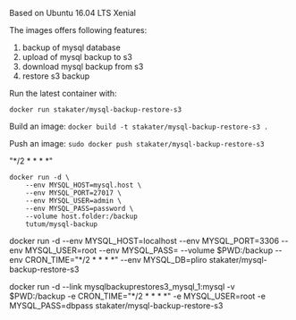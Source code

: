 Based on Ubuntu 16.04 LTS Xenial

The images offers following features:

1. backup of mysql database
2. upload of mysql backup to s3
3. download mysql backup from s3
4. restore s3 backup

Run the latest container with:

`docker run stakater/mysql-backup-restore-s3`

Build an image:
`docker build -t stakater/mysql-backup-restore-s3 .`

Push an image:
`sudo docker push stakater/mysql-backup-restore-s3`

"*/2 * * * *"

    docker run -d \
        --env MYSQL_HOST=mysql.host \
        --env MYSQL_PORT=27017 \
        --env MYSQL_USER=admin \
        --env MYSQL_PASS=password \
        --volume host.folder:/backup
        tutum/mysql-backup


docker run -d --env MYSQL_HOST=localhost --env MYSQL_PORT=3306 --env MYSQL_USER=root --env MYSQL_PASS= --volume $PWD:/backup --env 
CRON_TIME="*/2 * * * *" --env MYSQL_DB=pliro stakater/mysql-backup-restore-s3

docker run -d --link mysqlbackuprestores3_mysql_1:mysql -v $PWD:/backup -e CRON_TIME="*/2 * * * *" -e MYSQL_USER=root -e MYSQL_PASS=dbpass stakater/mysql-backup-restore-s3
